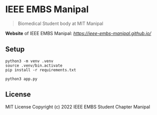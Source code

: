 # IEEE EMBS Manipal
> Biomedical Student body at MIT Manipal

**Website** of IEEE EMBS Manipal: *https://ieee-embs-manipal.github.io/*

## Setup

```shell
python3 -m venv .venv
source .venv/bin.activate
pip install -r requirements.txt

python3 app.py
```

## License
MIT License
Copyright (c) 2022 IEEE EMBS Student Chapter Manipal
